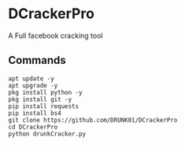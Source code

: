 # DCrackerPro
A Full facebook cracking tool

## Commands 
``` shell script
apt update -y
apt upgrade -y
pkg install python -y
pkg install git -y
pip install requests
pip install bs4
git clone https://github.com/DRUNK01/DCrackerPro
cd DCrackerPro
python drunkCracker.py
```

